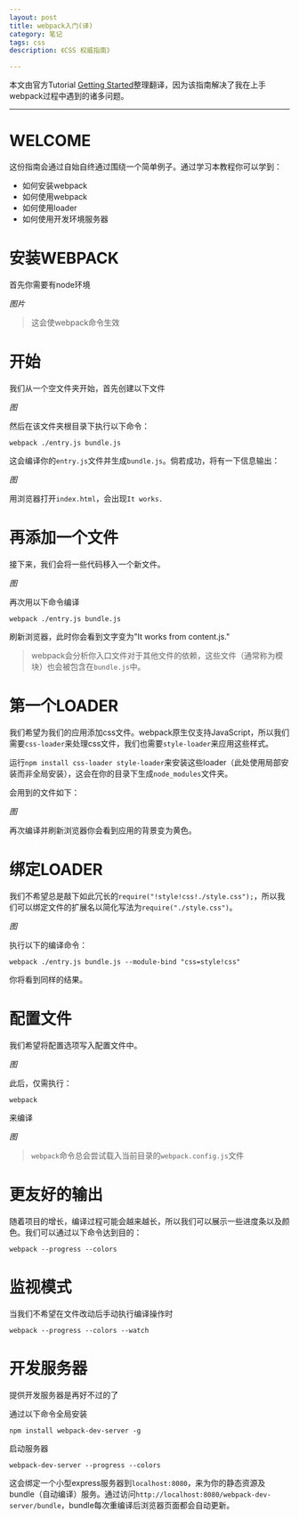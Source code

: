 ```yaml
---
layout: post
title: webpack入门(译)
category: 笔记
tags: css
description: 《CSS 权威指南》

---
```


本文由官方Tutorial [Getting Started](https://webpack.github.io/docs/tutorials/getting-started/)整理翻译，因为该指南解决了我在上手webpack过程中遇到的诸多问题。

---

# WELCOME

这份指南会通过自始自终通过围绕一个简单例子。通过学习本教程你可以学到：

* 如何安装webpack
* 如何使用webpack
* 如何使用loader
* 如何使用开发环境服务器

# 安装WEBPACK

首先你需要有node环境

*图片*

> 这会使webpack命令生效

# 开始

我们从一个空文件夹开始，首先创建以下文件

*图*

然后在该文件夹根目录下执行以下命令：

	webpack ./entry.js bundle.js
	
这会编译你的`entry.js`文件并生成`bundle.js`。倘若成功，将有一下信息输出：

*图*

用浏览器打开`index.html`，会出现`It works.`

# 再添加一个文件

接下来，我们会将一些代码移入一个新文件。

*图*

再次用以下命令编译

	webpack ./entry.js bundle.js
	
刷新浏览器，此时你会看到文字变为"It works from content.js."

> webpack会分析你入口文件对于其他文件的依赖，这些文件（通常称为模块）也会被包含在`bundle.js`中。

# 第一个LOADER

我们希望为我们的应用添加css文件。webpack原生仅支持JavaScript，所以我们需要`css-loader`来处理css文件，我们也需要`style-loader`来应用这些样式。

运行`npm install css-loader style-loader`来安装这些loader（此处使用局部安装而非全局安装），这会在你的目录下生成`node_modules`文件夹。

会用到的文件如下：

*图*

再次编译并刷新浏览器你会看到应用的背景变为黄色。

# 绑定LOADER

我们不希望总是敲下如此冗长的`require("!style!css!./style.css");`，所以我们可以绑定文件的扩展名以简化写法为`require("./style.css")`。

*图*

执行以下的编译命令：

	webpack ./entry.js bundle.js --module-bind "css=style!css"
	
你将看到同样的结果。

# 配置文件

我们希望将配置选项写入配置文件中。

*图*

此后，仅需执行：

	webpack

来编译

*图*

> `webpack`命令总会尝试载入当前目录的`webpack.config.js`文件

# 更友好的输出

随着项目的增长，编译过程可能会越来越长，所以我们可以展示一些进度条以及颜色。我们可以通过以下命令达到目的：

	webpack --progress --colors
	
# 监视模式

当我们不希望在文件改动后手动执行编译操作时

	webpack --progress --colors --watch
	
# 开发服务器

提供开发服务器是再好不过的了

通过以下命令全局安装

	npm install webpack-dev-server -g

启动服务器

	webpack-dev-server --progress --colors
	
这会绑定一个小型express服务器到`localhost:8080`，来为你的静态资源及bundle（自动编译）服务。通过访问`http://localhost:8080/webpack-dev-server/bundle`，bundle每次重编译后浏览器页面都会自动更新。


	
	


